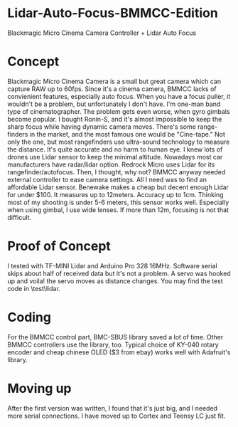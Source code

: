 # Lidar-Auto-Focus-BMMCC-Edition
Blackmagic Micro Cinema Camera Controller + Lidar Auto Focus
# Concept
Blackmagic Micro Cinema Camera is a small but great camera which can capture RAW up to 60fps. Since it's a cinema camera, BMMCC lacks of convienient features, especially auto focus. When you have a focus puller, it wouldn't be a problem, but unfortunately I don't have. I'm one-man band type of cinematographer.
The problem gets even worse, when gyro gimbals become popular. I bought Ronin-S, and it's almost impossible to keep the sharp focus while having dynamic camera moves.
There's some range-finders in the market, and the most famous one would be "Cine-tape." Not only the one, but most rangefinders use ultra-sound technology to measure the distance. It's quite accurate and no harm to human eye. I knew lots of drones use Lidar sensor to keep the minimal altitude. Nowadays most car manufacturers have radar/lidar option. Redrock Micro uses Lidar for its rangefinder/autofocus. Then, I thought, why not?
BMMCC anyway needed external controller to ease camera settings. All I need was to find an affordable Lidar sensor. Benewake makes a cheap but decent enough Lidar for under $100. It measures up to 12meters. Accuracy up to 1cm. Thinking most of my shooting is under 5-6 meters, this sensor works well. Especially when using gimbal, I use wide lenses. If more than 12m, focusing is not that difficult.
# Proof of Concept
I tested with TF-MINI Lidar and Arduino Pro 328 16MHz. Software serial skips about half of received data but it's not a problem. A servo was hooked up and voila! the servo moves as distance changes.
You may find the test code in \test\lidar.
# Coding
For the BMMCC control part, BMC-SBUS library saved a lot of time. Other BMMCC controllers use the library, too.
Typical choice of KY-040 rotary encoder and cheap chinese OLED ($3 from ebay) works well with Adafruit's library.
# Moving up
After the first version was written, I found that it's just big, and I needed more serial connections. I have moved up to Cortex and Teensy LC just fit.
